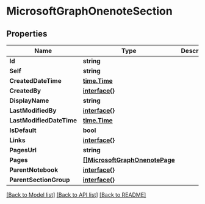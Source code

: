 # MicrosoftGraphOnenoteSection

## Properties

Name | Type | Description | Notes
------------ | ------------- | ------------- | -------------
**Id** | **string** |  | [optional] 
**Self** | **string** |  | [optional] 
**CreatedDateTime** | [**time.Time**](time.Time.md) |  | [optional] 
**CreatedBy** | [**interface{}**](.md) |  | [optional] 
**DisplayName** | **string** |  | [optional] 
**LastModifiedBy** | [**interface{}**](.md) |  | [optional] 
**LastModifiedDateTime** | [**time.Time**](time.Time.md) |  | [optional] 
**IsDefault** | **bool** |  | [optional] 
**Links** | [**interface{}**](.md) |  | [optional] 
**PagesUrl** | **string** |  | [optional] 
**Pages** | [**[]MicrosoftGraphOnenotePage**](microsoft.graph.onenotePage.md) |  | [optional] 
**ParentNotebook** | [**interface{}**](.md) |  | [optional] 
**ParentSectionGroup** | [**interface{}**](.md) |  | [optional] 

[[Back to Model list]](../README.md#documentation-for-models) [[Back to API list]](../README.md#documentation-for-api-endpoints) [[Back to README]](../README.md)


